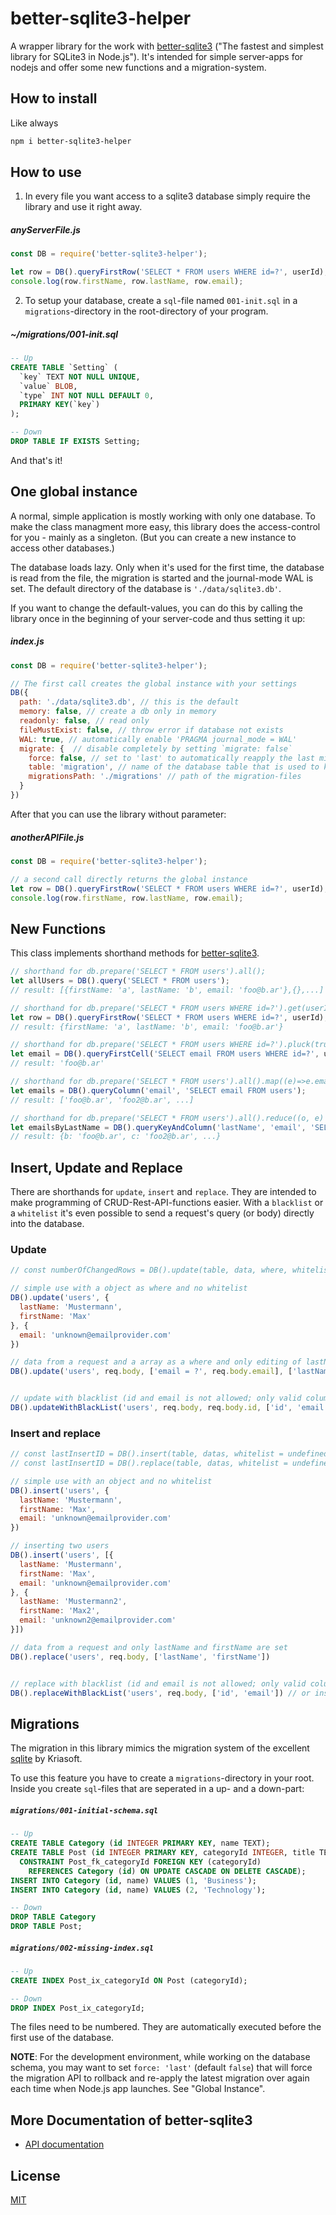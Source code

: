 # better-sqlite3-helper

A wrapper library for the work with [better-sqlite3](https://www.npmjs.com/package/better-sqlite3/) ("The fastest and simplest library for SQLite3 in Node.js"). It's intended for simple server-apps for nodejs and offer some new functions and a migration-system.

## How to install

Like always

```bash
npm i better-sqlite3-helper
```

## How to use

1. In every file you want access to a sqlite3 database simply require the library and use it right away.
##### anyServerFile.js
```js
const DB = require('better-sqlite3-helper');

let row = DB().queryFirstRow('SELECT * FROM users WHERE id=?', userId);
console.log(row.firstName, row.lastName, row.email);
```

2. To setup your database, create a `sql`-file named `001-init.sql` in a `migrations`-directory in the root-directory of your program.
##### ~/migrations/001-init.sql
```sql
-- Up
CREATE TABLE `Setting` (
  `key`	TEXT NOT NULL UNIQUE,
  `value` BLOB,
  `type` INT NOT NULL DEFAULT 0,
  PRIMARY KEY(`key`)
);

-- Down
DROP TABLE IF EXISTS Setting;
```
And that's it!

## One global instance
A normal, simple application is mostly working with only one database. To make the class managment more easy, this library does the access-control for you - mainly as a singleton. (But you can create a new instance to access other databases.)

The database loads lazy. Only when it's used for the first time, the database is read from the file, the migration is started and the journal-mode WAL is set. The default directory of the database is `'./data/sqlite3.db'`. 

If you want to change the default-values, you can do this by calling the library once in the beginning of your server-code and thus setting it up:
##### index.js
```js
const DB = require('better-sqlite3-helper');

// The first call creates the global instance with your settings
DB({
  path: './data/sqlite3.db', // this is the default
  memory: false, // create a db only in memory
  readonly: false, // read only
  fileMustExist: false, // throw error if database not exists
  WAL: true, // automatically enable 'PRAGMA journal_mode = WAL'
  migrate: {  // disable completely by setting `migrate: false`
    force: false, // set to 'last' to automatically reapply the last migration-file
    table: 'migration', // name of the database table that is used to keep track
    migrationsPath: './migrations' // path of the migration-files
  }
})
```

After that you can use the library without parameter:
##### anotherAPIFile.js
```js
const DB = require('better-sqlite3-helper');

// a second call directly returns the global instance
let row = DB().queryFirstRow('SELECT * FROM users WHERE id=?', userId);
console.log(row.firstName, row.lastName, row.email);
```

## New Functions
This class implements shorthand methods for [better-sqlite3](https://www.npmjs.com/package/better-sqlite3/).

```js
// shorthand for db.prepare('SELECT * FROM users').all(); 
let allUsers = DB().query('SELECT * FROM users');
// result: [{firstName: 'a', lastName: 'b', email: 'foo@b.ar'},{},...]

// shorthand for db.prepare('SELECT * FROM users WHERE id=?').get(userId); 
let row = DB().queryFirstRow('SELECT * FROM users WHERE id=?', userId);
// result: {firstName: 'a', lastName: 'b', email: 'foo@b.ar'}

// shorthand for db.prepare('SELECT * FROM users WHERE id=?').pluck(true).get(userId); 
let email = DB().queryFirstCell('SELECT email FROM users WHERE id=?', userId);
// result: 'foo@b.ar'

// shorthand for db.prepare('SELECT * FROM users').all().map((e)=>e.email); 
let emails = DB().queryColumn('email', 'SELECT email FROM users');
// result: ['foo@b.ar', 'foo2@b.ar', ...]

// shorthand for db.prepare('SELECT * FROM users').all().reduce((o, e) => {o[e.lastName] = e.email; return o;}, {});
let emailsByLastName = DB().queryKeyAndColumn('lastName', 'email', 'SELECT lastName, name FROM users');
// result: {b: 'foo@b.ar', c: 'foo2@b.ar', ...}
```

## Insert, Update and Replace

There are shorthands for `update`, `insert` and `replace`. They are intended to make programming of CRUD-Rest-API-functions easier. With a `blacklist` or a `whitelist` it's even possible to send a request's query (or body) directly into the database.

### Update
```js
// const numberOfChangedRows = DB().update(table, data, where, whitelist = undefined)

// simple use with a object as where and no whitelist
DB().update('users', {
  lastName: 'Mustermann',
  firstName: 'Max'
}, {
  email: 'unknown@emailprovider.com'
})

// data from a request and a array as a where and only editing of lastName and firstName is allowed
DB().update('users', req.body, ['email = ?', req.body.email], ['lastName', 'firstName'])


// update with blacklist (id and email is not allowed; only valid columns of the table are allowed) and where is a shorthand for ['id = ?', req.body.id]
DB().updateWithBlackList('users', req.body, req.body.id, ['id', 'email'])
```

### Insert and replace
```js
// const lastInsertID = DB().insert(table, datas, whitelist = undefined)
// const lastInsertID = DB().replace(table, datas, whitelist = undefined)

// simple use with an object and no whitelist
DB().insert('users', {
  lastName: 'Mustermann',
  firstName: 'Max',
  email: 'unknown@emailprovider.com'
})

// inserting two users
DB().insert('users', [{
  lastName: 'Mustermann',
  firstName: 'Max',
  email: 'unknown@emailprovider.com'
}, {
  lastName: 'Mustermann2',
  firstName: 'Max2',
  email: 'unknown2@emailprovider.com'
}])

// data from a request and only lastName and firstName are set
DB().replace('users', req.body, ['lastName', 'firstName'])


// replace with blacklist (id and email is not allowed; only valid columns of the table are allowed)
DB().replaceWithBlackList('users', req.body, ['id', 'email']) // or insertWithBlackList
```

## Migrations

The migration in this library mimics the migration system of the excellent [sqlite](https://www.npmjs.com/package/sqlite) by Kriasoft. 

To use this feature you have to create a `migrations`-directory in your root. Inside you create `sql`-files that are seperated in a up- and a down-part:

##### `migrations/001-initial-schema.sql`

```sql
-- Up
CREATE TABLE Category (id INTEGER PRIMARY KEY, name TEXT);
CREATE TABLE Post (id INTEGER PRIMARY KEY, categoryId INTEGER, title TEXT,
  CONSTRAINT Post_fk_categoryId FOREIGN KEY (categoryId)
    REFERENCES Category (id) ON UPDATE CASCADE ON DELETE CASCADE);
INSERT INTO Category (id, name) VALUES (1, 'Business');
INSERT INTO Category (id, name) VALUES (2, 'Technology');

-- Down
DROP TABLE Category
DROP TABLE Post;
```

##### `migrations/002-missing-index.sql`

```sql
-- Up
CREATE INDEX Post_ix_categoryId ON Post (categoryId);

-- Down
DROP INDEX Post_ix_categoryId;
```

The files need to be numbered. They are automatically executed before the first use of the database.

**NOTE**: For the development environment, while working on the database schema, you may want to set
`force: 'last'` (default `false`) that will force the migration API to rollback and re-apply the latest migration over again each time when Node.js app launches. See "Global Instance".

## More Documentation of better-sqlite3

- [API documentation](https://github.com/JoshuaWise/better-sqlite3/wiki/API)

## License

[MIT](https://github.com/JoshuaWise/better-sqlite3/blob/master/LICENSE)